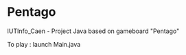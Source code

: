 Pentago
=======

IUTInfo_Caen - Project Java based on gameboard "Pentago" 

To play : launch Main.java
